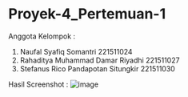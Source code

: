 # Proyek-4_Pertemuan-1

Anggota Kelompok :
1. Naufal Syafiq Somantri 221511024
2. Rahaditya Muhammad Damar Riyadhi 221511027
3. Stefanus Rico Pandapotan Situngkir 221511030

Hasil Screenshot :
![image](https://github.com/stefanusrico/Proyek-4_Pertemuan-1/assets/111185559/4015812e-aea3-44ac-b8e2-e4ad6bc0d2ad)
